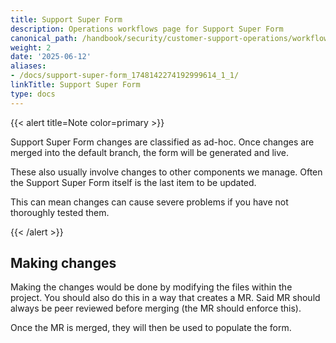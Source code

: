 ```yaml
---
title: Support Super Form
description: Operations workflows page for Support Super Form
canonical_path: /handbook/security/customer-support-operations/workflows/gitlab/support-super-form/
weight: 2
date: '2025-06-12'
aliases:
- /docs/support-super-form_1748142274192999614_1_1/
linkTitle: Support Super Form
type: docs
---
```


{{< alert title=Note color=primary >}}

Support Super Form changes are classified as ad-hoc. Once changes are merged into the default branch, the form will be generated and live.

These also usually involve changes to other components we manage. Often the Support Super Form itself is the last item to be updated.

This can mean changes can cause severe problems if you have not thoroughly tested them.

{{< /alert >}}

## Making changes

Making the changes would be done by modifying the files within the project. You should also do this in a way that creates a MR. Said MR should always be peer reviewed before merging (the MR should enforce this).

Once the MR is merged, they will then be used to populate the form.
